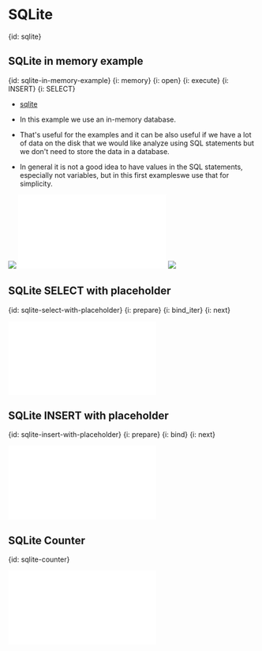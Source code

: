 # SQLite
{id: sqlite}

## SQLite in memory example
{id: sqlite-in-memory-example}
{i: memory}
{i: open}
{i: execute}
{i: INSERT}
{i: SELECT}

* [sqlite](https://crates.io/crates/sqlite)

* In this example we use an in-memory database.
* That's useful for the examples and it can be also useful if we have a lot of data on the disk that we would like analyze using SQL statements but we don't need to store the data in a database.

* In general it is not a good idea to have values in the SQL statements, especially not variables, but in this first exampleswe use that for simplicity.

![](examples/sqlite/in-memory-example/Cargo.toml)
![](examples/sqlite/in-memory-example/src/main.rs)
![](examples/sqlite/in-memory-example/out.out)


## SQLite SELECT with placeholder
{id: sqlite-select-with-placeholder}
{i: prepare}
{i: bind_iter}
{i: next}


![](examples/sqlite/in-memory-select-placeholders/src/main.rs)

## SQLite INSERT with placeholder
{id: sqlite-insert-with-placeholder}
{i: prepare}
{i: bind}
{i: next}

![](examples/sqlite/in-memory-insert-placeholders/src/main.rs)

## SQLite Counter
{id: sqlite-counter}

![](examples/sqlite/counter/src/main.rs)

